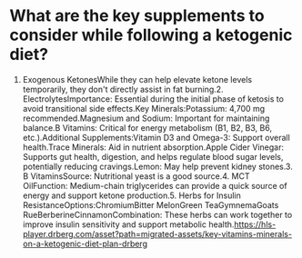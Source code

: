 # What are the key supplements to consider while following a ketogenic diet?

1. Exogenous KetonesWhile they can help elevate ketone levels temporarily, they don't directly assist in fat burning.2. ElectrolytesImportance: Essential during the initial phase of ketosis to avoid transitional side effects.Key Minerals:Potassium: 4,700 mg recommended.Magnesium and Sodium: Important for maintaining balance.B Vitamins: Critical for energy metabolism (B1, B2, B3, B6, etc.).Additional Supplements:Vitamin D3 and Omega-3: Support overall health.Trace Minerals: Aid in nutrient absorption.Apple Cider Vinegar: Supports gut health, digestion, and helps regulate blood sugar levels, potentially reducing cravings.Lemon: May help prevent kidney stones.3. B VitaminsSource: Nutritional yeast is a good source.4. MCT OilFunction: Medium-chain triglycerides can provide a quick source of energy and support ketone production.5. Herbs for Insulin ResistanceOptions:ChromiumBitter MelonGreen TeaGymnemaGoats RueBerberineCinnamonCombination: These herbs can work together to improve insulin sensitivity and support metabolic health.https://hls-player.drberg.com/asset?path=migrated-assets/key-vitamins-minerals-on-a-ketogenic-diet-plan-drberg